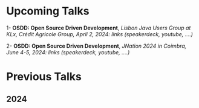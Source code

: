 # Upcoming Talks

1- **OSDD: Open Source Driven Development**,  _Lisbon Java Users Group at KLx, Crédit Agricole Group, April 2, 2024: links (speakerdeck, youtube, ....)_

2- **OSDD: Open Source Driven Development**,  _JNation 2024 in Coimbra, June 4-5, 2024: links (speakerdeck, youtube, ....)_

# Previous Talks

## 2024
